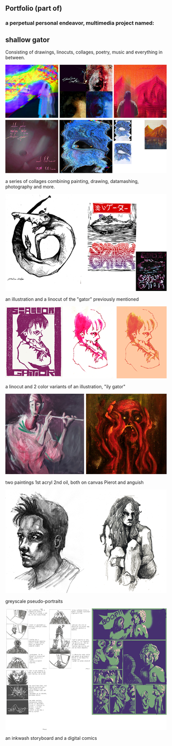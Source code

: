 ## Portfolio (part of)

### a perpetual personal endeavor, multimedia project named: 

## shallow gator

Consisting of drawings, linocuts, collages, poetry, music and everything in between.

![Write an alternative text description.](img/collages2_webport.png)

a series of collages combining painting, drawing, datamashing, photography and more.

![Write an alternative text description.](img/sg2_webport.png)

an illustration and a linocut of the "gator" previously mentioned

![Write an alternative text description.](img/ilygatorwebport.png)

a linocut and 2 color variants of an illustration, "ily gator"

![Write an alternative text description.](img/paint_pier_ang_webport.png)

two paintings 1st acryl 2nd oil, both on canvas Pierot and anguish

![Write an alternative text description.](img/bwport_webport.png)

greyscale pseudo-portraits

![Write an alternative text description.](img/comics_webport.png)

an inkwash storyboard and a digital comics
